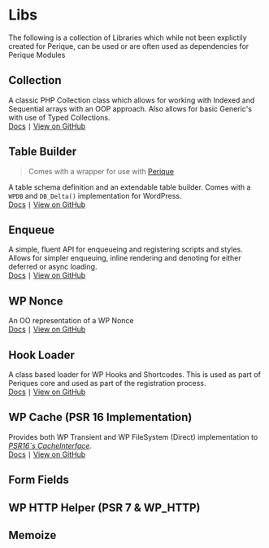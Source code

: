 # Libs

The following is a collection of Libraries which while not been explictily created for Perique, can be used or are often used as dependencies for Perique Modules

## Collection

A classic PHP Collection class which allows for working with Indexed and Sequential arrays with an OOP approach. Also allows for basic Generic's with use of Typed Collections.  
[Docs](Collection/README.md) ∣ [View on GitHub](https://github.com/Pink-Crab/Collection)

## Table Builder

> Comes with a wrapper for use with [Perique](../module/Migrations/index.md)

A table schema definition and an extendable table builder. Comes with a `WPDB` and `DB_Delta()`  implementation for WordPress.  
[Docs](Table%20Builder/README.md) ∣ [View on GitHub](https://github.com/Pink-Crab/WPDB-Table-Builder)


## Enqueue

A simple, fluent API for enqueueing and registering scripts and styles. Allows for simpler enqueuing, inline rendering and denoting for either deferred or async loading.  
[Docs](Enqueue.md) ∣ [View on GitHub](https://github.com/Pink-Crab/Enqueue)

## WP Nonce

An OO representation of a WP Nonce  
[Docs](WP_Nonce.md) ∣ [View on GitHub](https://github.com/Pink-Crab/Nonce)

## Hook Loader

A class based loader for WP Hooks and Shortcodes. This is used as part of Periques core and used as part of the registration process.  
[Docs](Hook_Loader.md) ∣ [View on GitHub](https://github.com/Pink-Crab/Loader)

## WP Cache (PSR 16 Implementation)

Provides both WP Transient and WP FileSystem (Direct) implementation to [*PSR16`s CacheInterface*](https://github.com/php-fig/simple-cache).  
[Docs](PSR16_Cache.md) ∣ [View on GitHub](https://github.com/Pink-Crab/WP_PSR16_Cache)

## Form Fields

## WP HTTP Helper (PSR 7 & WP_HTTP)

## Memoize